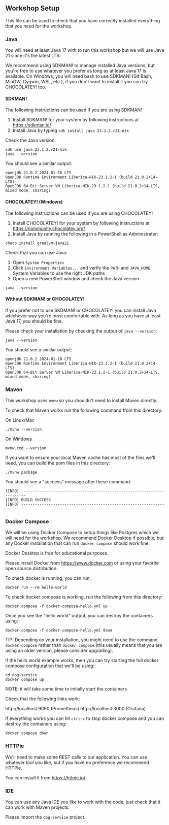 ## Workshop Setup
This file can be used to check that you have correctly installed everything that you need for the workshop.

### Java
You will need at least Java 17 with to run this workshop but we will use Java 21 since it's the latest LTS.

We recommend using SDKMAN! to manage installed Java versions, but you're free to use whatever you prefer as long as at least Java 17 is available. On Windows, you will need bash to use SDKMAN! (Git Bash, MinGW, Cygwin, WSL, etc.), if you don't want to install it you can try CHOCOLATEY! too.



#### SDKMAN!
The following instructions can be used if you are using SDKMAN!

1. Install SDKMAN! for your system by following instructions at https://sdkman.io/
2. Install Java by typing `sdk install java 23.1.2.r21-nik`

Check the Java version:

```shell
sdk use java 23.1.2.r21-nik
java --version
```

You should see a similar output:

```
openjdk 21.0.2 2024-01-16 LTS
OpenJDK Runtime Environment Liberica-NIK-23.1.2-1 (build 21.0.2+14-LTS)
OpenJDK 64-Bit Server VM Liberica-NIK-23.1.2-1 (build 21.0.2+14-LTS, mixed mode, sharing)
```



#### CHOCOLATEY! (Windows)
The following instructions can be used if you are using CHOCOLATEY!

1. Install CHOCOLATEY! for your system by following instructions at https://community.chocolatey.org/
2. Install Java by running the following in a PowerShell as Administrator:

```shell
choco install graalvm-java21
```

Check that you can use Java:


1. Open `System Properties`
2. Click `Environment Variables...` and verify the `PATH` and `JAVA_HOME` System Variables to use the right JDK paths
3. Open a new PowerShell window and check the Java version
```shell
java --version
```

#### Without SDKMAN! or CHOCOLATEY!
If you prefer not to use SKDMAN! or CHOCOLATEY! you can install Java whichever way you're most comfortable with.
As long as you have at least Java 17, you should be fine.

Please check your installation by checking the output of `java --version`:

```shell
java --version
```

You should see a similar output:

```
openjdk 21.0.2 2024-01-16 LTS
OpenJDK Runtime Environment Liberica-NIK-23.1.2-1 (build 21.0.2+14-LTS)
OpenJDK 64-Bit Server VM Liberica-NIK-23.1.2-1 (build 21.0.2+14-LTS, mixed mode, sharing)
```



### Maven
This workshop uses `mvnw` so you shouldn't need to install Maven directly.

To check that Maven works run the following command from this directory.

On Linux/Mac

```shell
./mvnw --version
```

On Windows

```shell
mvnw.cmd --version
```

If you want to ensure your local Maven cache has most of the files we'll need, you can build the pom files in this directory:

```shell
./mvnw package
```

You should see a "success" message after these command:
```
[INFO] ------------------------------------------------------------------------
[INFO] BUILD SUCCESS
[INFO] ------------------------------------------------------------------------
```



### Docker Compose
We will be using Docker Compose to setup things like Postgres which we will need for the workshop.
We recommend Docker Desktop if possible, but any Docker installation that can run `docker compose` should work fine.

Docker Desktop is free for educational purposes.

Please install Docker from https://www.docker.com or using your favorite open source distribution.

To check docker is running, you can run:

```shell
docker run --rm hello-world
```

To check docker compose is working, run the following from this directory:

```shell
docker compose -f docker-compose-hello.yml up
```

Once you see the "hello world" output, you can destroy the containers using:

```shell
docker compose -f docker-compose-hello.yml down
```

TIP: Depending on your installation, you might need to use the command `docker-compose` rather than `docker compose` (this usually means that you are using an older version, please consider upgrading).

If the hello world example works, then you can try starting the full docker compose configuration that we'll be using:

```shell
cd dog-service
docker compose up
```

NOTE: it will take some time to initially start the containers

Check that the following links work:

http://localhost:9090 (Prometheus)
http://localhost:3000 (Grafana)

If everything works you can hit `ctrl-c` to stop docker compose and you can destroy the containers using:

```shell
docker compose down
```



### HTTPie
We'll need to make some REST calls to our application.
You can use whatever tool you like, but if you have no preference we recommend HTTPie.

You can install it from https://httpie.io/



### IDE
You can use any Java IDE you like to work with the code, just check that it can work with Maven projects.

Please import the `dog-service` project.
